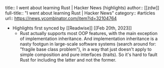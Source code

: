 title:: I went about learning Rust | Hacker News (highlights)
author:: [[zdw]]
full-title:: "I went about learning Rust | Hacker News"
category:: #articles
url:: https://news.ycombinator.com/item?id=32104764

- Highlights first synced by [[Readwise]] [[Feb 20th, 2023]]
	- Rust actually supports most OOP features, with the main exception of implementation inheritance. And implementation inheritance is a nasty footgun in large-scale software systems (search around for: &quot;fragile base class problem&quot;), in a way that just doesn't apply to simple composition and pure interfaces (traits). So it's hard to fault Rust for including the latter and not the former.